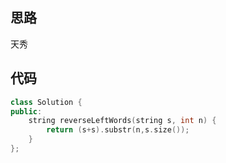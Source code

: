 ##  思路

天秀

## 代码

```c++
class Solution {
public:
    string reverseLeftWords(string s, int n) {
        return (s+s).substr(n,s.size());
    }
};
```

